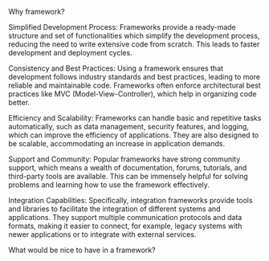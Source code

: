 Why framework?

Simplified Development Process: Frameworks provide a ready-made structure and set of functionalities which simplify the development process, reducing the need to write extensive code from scratch. This leads to faster development and deployment cycles.


Consistency and Best Practices: Using a framework ensures that development follows industry standards and best practices, leading to more reliable and maintainable code. Frameworks often enforce architectural best practices like MVC (Model-View-Controller), which help in organizing code better.


Efficiency and Scalability: Frameworks can handle basic and repetitive tasks automatically, such as data management, security features, and logging, which can improve the efficiency of applications. They are also designed to be scalable, accommodating an increase in application demands.


Support and Community: Popular frameworks have strong community support, which means a wealth of documentation, forums, tutorials, and third-party tools are available. This can be immensely helpful for solving problems and learning how to use the framework effectively.


Integration Capabilities: Specifically, integration frameworks provide tools and libraries to facilitate the integration of different systems and applications. They support multiple communication protocols and data formats, making it easier to connect, for example, legacy systems with newer applications or to integrate with external services.



What would be nice to have in a framework?



